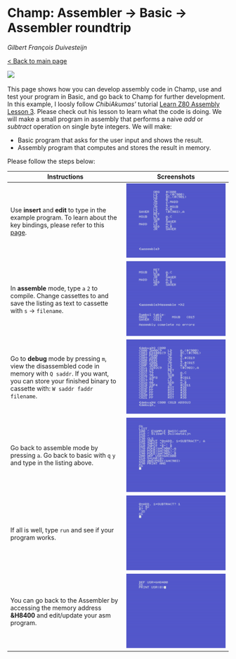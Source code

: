 # Champ: Assembler -> Basic -> Assembler roundtrip

*Gilbert François Duivesteijn*

[< Back to main page](index.html)

![](/Users/gilbert/Development/git/gilbertfrancois.github.io/assets/images/03_champ_intro_header.jpg)

This page shows how you can develop assembly code in Champ, use and test your program in Basic, and go back to Champ for further development. In this example, I loosly follow *ChibiAkumas'* tutorial [Learn Z80 Assembly Lesson 3](https://www.youtube.com/watch?v=zPXmvoZz9Nk&list=PLp_QNRIYljFq-9nFiAUiAkRzAXfcZTBR_&index=3). Please check out his lesson to learn what the code is doing.  We will make a small program in assembly that performs a naive *add* or *subtract* operation on single byte integers. We will make:

- Basic program that asks for the user input and shows the result.
- Assembly program that computes and stores the result in memory.

 Please follow the steps below:

| Instructions                                                 | Screenshots                                   |
| ------------------------------------------------------------ | --------------------------------------------- |
| Use **insert** and **edit** to type in the example program. To learn about the key bindings, please refer to this [page](03_champ_1.html). | ![](assets/images/03_champ_roundtrip_001.png) |
| In **assemble** mode, type `a` `2` to compile. Change cassettes to and save the listing as text to cassette with `s` -> `filename`. | ![](assets/images/03_champ_roundtrip_002.png) |
| Go to **debug** mode by pressing `m`, view the disassembled code in memory with `Q saddr`. If you want, you can store your finished binary to cassette with: `W saddr faddr filename`. | ![](assets/images/03_champ_roundtrip_004.png) |
| Go back to assemble mode by pressing `a`. Go back to basic with `q` `y` and type in the listing above. | ![](assets/images/03_champ_roundtrip_005.png) |
| If all is well, type `run` and see if your program works.    | ![](assets/images/03_champ_roundtrip_006.png) |
| You can go back to the Assembler by accessing the memory address **&H8400** and edit/update your asm program. | ![](assets/images/03_champ_roundtrip_007.png) |



